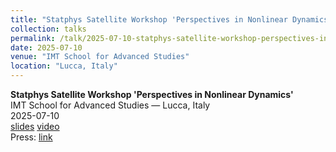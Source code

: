 ```yaml
---
title: "Statphys Satellite Workshop 'Perspectives in Nonlinear Dynamics'"
collection: talks
permalink: /talk/2025-07-10-statphys-satellite-workshop-perspectives-in-nonlinear-dynamics
date: 2025-07-10
venue: "IMT School for Advanced Studies"
location: "Lucca, Italy"
---
```


**Statphys Satellite Workshop 'Perspectives in Nonlinear Dynamics'**  
IMT School for Advanced Studies — Lucca, Italy  
2025-07-10  
[slides]() [video]()  
Press: [link]()  
